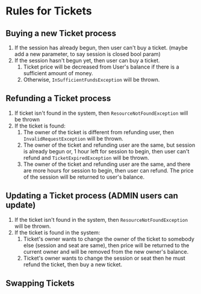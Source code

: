 # Rules for Tickets

## Buying a new Ticket process

1. If the session has already begun, then user can't buy a ticket. (maybe add a new parameter, to say session is closed
   bool param)
2. If the session hasn't begun yet, then user can buy a ticket.
    1. Ticket price will be decreased from User's balance if there is a sufficient amount of money.
    2. Otherwise, `InSufficientFundsException` will be thrown.

## Refunding a Ticket process

1. If ticket isn't found in the system, then `ResourceNotFoundException` will be thrown
2. If the ticket is found:
    1. The owner of the ticket is different from refunding user, then `InvalidRequestException`
       will be thrown.
    2. The owner of the ticket and refunding user are the same, but session is already begun or, 1 hour left for session
       to begin, then user can't refund and `TicketExpiredException` will be thrown.
    3. The owner of the ticket and refunding user are the same, and there are more hours for session to begin, then user
       can refund. The price of the session will be returned to user's balance.

## Updating a Ticket process (ADMIN users can update)

1. If the ticket isn't found in the system, then `ResourceNotFoundException` will be thrown.
2. If the ticket is found in the system:
    1. Ticket's owner wants to change the owner of the ticket to somebody else (session and seat are same), then price
       will be returned to the current owner and will be removed from the new owner's balance.
    2. Ticket's owner wants to change the session or seat then he must refund the ticket, then buy a new ticket.


## Swapping Tickets